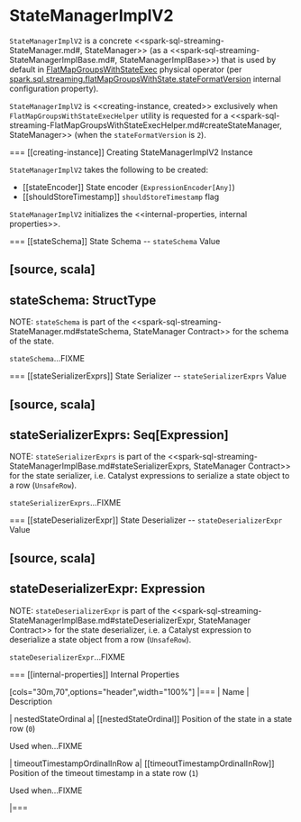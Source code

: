 # StateManagerImplV2

`StateManagerImplV2` is a concrete <<spark-sql-streaming-StateManager.md#, StateManager>> (as a <<spark-sql-streaming-StateManagerImplBase.md#, StateManagerImplBase>>) that is used by default in [FlatMapGroupsWithStateExec](physical-operators/FlatMapGroupsWithStateExec.md) physical operator (per [spark.sql.streaming.flatMapGroupsWithState.stateFormatVersion](configuration-properties.md#spark.sql.streaming.flatMapGroupsWithState.stateFormatVersion) internal configuration property).

`StateManagerImplV2` is <<creating-instance, created>> exclusively when `FlatMapGroupsWithStateExecHelper` utility is requested for a <<spark-sql-streaming-FlatMapGroupsWithStateExecHelper.md#createStateManager, StateManager>> (when the `stateFormatVersion` is `2`).

=== [[creating-instance]] Creating StateManagerImplV2 Instance

`StateManagerImplV2` takes the following to be created:

* [[stateEncoder]] State encoder (`ExpressionEncoder[Any]`)
* [[shouldStoreTimestamp]] `shouldStoreTimestamp` flag

`StateManagerImplV2` initializes the <<internal-properties, internal properties>>.

=== [[stateSchema]] State Schema -- `stateSchema` Value

[source, scala]
----
stateSchema: StructType
----

NOTE: `stateSchema` is part of the <<spark-sql-streaming-StateManager.md#stateSchema, StateManager Contract>> for the schema of the state.

`stateSchema`...FIXME

=== [[stateSerializerExprs]] State Serializer -- `stateSerializerExprs` Value

[source, scala]
----
stateSerializerExprs: Seq[Expression]
----

NOTE: `stateSerializerExprs` is part of the <<spark-sql-streaming-StateManagerImplBase.md#stateSerializerExprs, StateManager Contract>> for the state serializer, i.e. Catalyst expressions to serialize a state object to a row (`UnsafeRow`).

`stateSerializerExprs`...FIXME

=== [[stateDeserializerExpr]] State Deserializer -- `stateDeserializerExpr` Value

[source, scala]
----
stateDeserializerExpr: Expression
----

NOTE: `stateDeserializerExpr` is part of the <<spark-sql-streaming-StateManagerImplBase.md#stateDeserializerExpr, StateManager Contract>> for the state deserializer, i.e. a Catalyst expression to deserialize a state object from a row (`UnsafeRow`).

`stateDeserializerExpr`...FIXME

=== [[internal-properties]] Internal Properties

[cols="30m,70",options="header",width="100%"]
|===
| Name
| Description

| nestedStateOrdinal
a| [[nestedStateOrdinal]] Position of the state in a state row (`0`)

Used when...FIXME

| timeoutTimestampOrdinalInRow
a| [[timeoutTimestampOrdinalInRow]] Position of the timeout timestamp in a state row (`1`)

Used when...FIXME

|===
